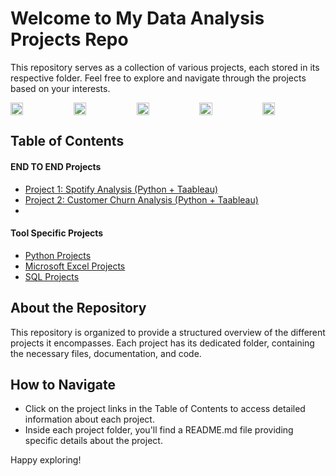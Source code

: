 # Welcome to My Data Analysis Projects Repo

This repository serves as a collection of various projects, each stored in its respective folder. Feel free to explore and navigate through the projects based on your interests.
<div style="display: flex; flex-direction: row; justify-content: space-between; align-items: center;">
  <img src="https://github.com/bablubambal/All_logo_and_pictures/blob/main/social%20icons/python.svg" width="20%" />
  <img src="https://github.com/bablubambal/All_logo_and_pictures/blob/main/databases/mysql.svg" width="20%" />
  <img src="https://techcommunity.microsoft.com/t5/image/serverpage/image-id/375416i783713B05CAD4A92/image-size/medium?v=v2&px=400" width="20%" />
  <img src="https://github.com/gilbarbara/logos/blob/main/logos/tableau-icon.svg" width="20%" />
  <img src="https://cktechcheck.com/wp-content/uploads/2020/08/google-sheets-logo-SVG.svg" width="20%"  />
</div>



## Table of Contents

#### END TO END Projects
- [Project 1: Spotify Analysis (Python + Taableau)](./Spotify%20Data%20Analysis)
- [Project 2: Customer Churn Analysis (Python + Taableau)](./Customer%20Churn%20Analysis)
- 
#### Tool Specific Projects
- [Python Projects](./Python)
- [Microsoft Excel Projects](./Excel)
- [SQL Projects](./SQL)

## About the Repository

This repository is organized to provide a structured overview of the different projects it encompasses. Each project has its dedicated folder, containing the necessary files, documentation, and code.

## How to Navigate

- Click on the project links in the Table of Contents to access detailed information about each project.
- Inside each project folder, you'll find a README.md file providing specific details about the project.

Happy exploring!
